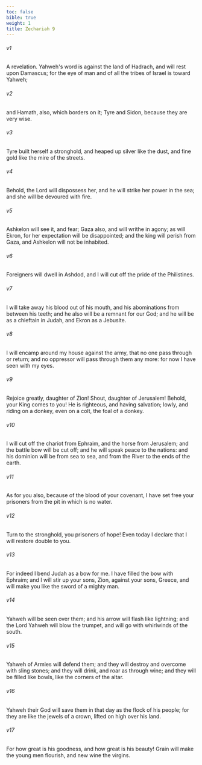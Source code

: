 ```yaml
---
toc: false
bible: true
weight: 1
title: Zechariah 9
---
```




###### v1 
A revelation. Yahweh's word is against the land of Hadrach, and will rest upon Damascus; for the eye of man and of all the tribes of Israel is toward Yahweh; 

###### v2 
and Hamath, also, which borders on it; Tyre and Sidon, because they are very wise. 

###### v3 
Tyre built herself a stronghold, and heaped up silver like the dust, and fine gold like the mire of the streets. 

###### v4 
Behold, the Lord will dispossess her, and he will strike her power in the sea; and she will be devoured with fire. 

###### v5 
Ashkelon will see it, and fear; Gaza also, and will writhe in agony; as will Ekron, for her expectation will be disappointed; and the king will perish from Gaza, and Ashkelon will not be inhabited. 

###### v6 
Foreigners will dwell in Ashdod, and I will cut off the pride of the Philistines. 

###### v7 
I will take away his blood out of his mouth, and his abominations from between his teeth; and he also will be a remnant for our God; and he will be as a chieftain in Judah, and Ekron as a Jebusite. 

###### v8 
I will encamp around my house against the army, that no one pass through or return; and no oppressor will pass through them any more: for now I have seen with my eyes. 

###### v9 
Rejoice greatly, daughter of Zion! Shout, daughter of Jerusalem! Behold, your King comes to you! He is righteous, and having salvation; lowly, and riding on a donkey, even on a colt, the foal of a donkey. 

###### v10 
I will cut off the chariot from Ephraim, and the horse from Jerusalem; and the battle bow will be cut off; and he will speak peace to the nations: and his dominion will be from sea to sea, and from the River to the ends of the earth. 

###### v11 
As for you also, because of the blood of your covenant, I have set free your prisoners from the pit in which is no water. 

###### v12 
Turn to the stronghold, you prisoners of hope! Even today I declare that I will restore double to you. 

###### v13 
For indeed I bend Judah as a bow for me. I have filled the bow with Ephraim; and I will stir up your sons, Zion, against your sons, Greece, and will make you like the sword of a mighty man. 

###### v14 
Yahweh will be seen over them; and his arrow will flash like lightning; and the Lord Yahweh will blow the trumpet, and will go with whirlwinds of the south. 

###### v15 
Yahweh of Armies will defend them; and they will destroy and overcome with sling stones; and they will drink, and roar as through wine; and they will be filled like bowls, like the corners of the altar. 

###### v16 
Yahweh their God will save them in that day as the flock of his people; for they are like the jewels of a crown, lifted on high over his land. 

###### v17 
For how great is his goodness, and how great is his beauty! Grain will make the young men flourish, and new wine the virgins.
